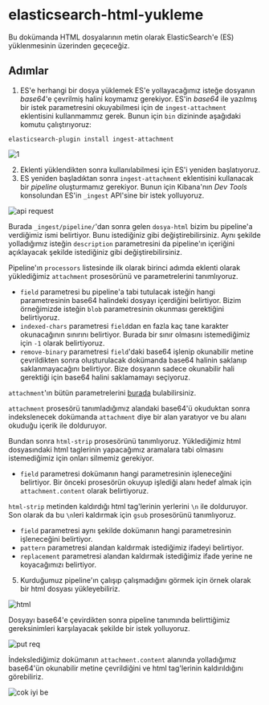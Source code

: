 # elasticsearch-html-yukleme
Bu dokümanda HTML dosyalarının metin olarak ElasticSearch'e (ES) yüklenmesinin üzerinden geçeceğiz.

## Adımlar
1. ES'e herhangi bir dosya yüklemek ES'e yollayacağımız isteğe dosyanın _base64_'e çevrilmiş halini koymamız gerekiyor. ES'in _base64_ ile yazılmış bir istek parametresini okuyabilmesi için de `ingest-attachment` eklentisini kullanmammız gerek. Bunun için `bin` dizininde aşağıdaki komutu çalıştırıyoruz:
```
elasticsearch-plugin install ingest-attachment
```
![1](https://user-images.githubusercontent.com/76704001/177496471-0dae0d95-f3d5-458f-a9af-2b9e82f3df7d.png)

2. Eklenti yüklendikten sonra kullanılabilmesi için ES'i yeniden başlatıyoruz.
3. ES yeniden başladıktan sonra `ingest-attachment` eklentisini kullanacak bir *pipeline* oluşturmamız gerekiyor. Bunun için Kibana'nın _Dev Tools_ konsolundan ES'in `_ingest` API'sine bir istek yolluyoruz.

![api request](https://user-images.githubusercontent.com/76704001/177499839-2e020992-725d-4d71-af07-6c2036d03fd6.png)

Burada `_ingest/pipeline/`'dan sonra gelen `dosya-html` bizim bu pipeline'a verdiğimiz ismi belirtiyor. Bunu istediğiniz gibi değiştirebilirsiniz. Aynı şekilde yolladığımız isteğin `description` parametresini da pipeline'ın içeriğini açıklayacak şekilde istediğiniz gibi değiştirebilirsiniz. 

Pipeline'ın `processors` listesinde ilk olarak birinci adımda eklenti olarak yüklediğimiz `attachment` prosesörünü ve parametrelerini tanımlıyoruz. 
- `field` parametresi bu pipeline'a tabi tutulacak isteğin hangi parametresinin base64 halindeki dosyayı içerdiğini belirtiyor. Bizim örneğimizde isteğin `blob` parametresinin okunması gerektiğini belirtiyoruz.
- `indexed-chars` parametresi `field`dan en fazla kaç tane karakter okunacağının sınırını belirtiyor. Burada bir sınır olmasını istemediğimiz için `-1` olarak belirtiyoruz.
- `remove-binary` parametresi `field`'daki base64 işlenip okunabilir metine çevrildikten sonra oluşturulacak dokümanda base64 halinin saklanıp saklanmayacağını belirtiyor. Bize dosyanın sadece okunabilir hali gerektiği için base64 halini saklamamayı seçiyoruz.

`attachment`'ın bütün parametrelerini [burada](https://www.elastic.co/guide/en/elasticsearch/plugins/current/using-ingest-attachment.html) bulabilirsiniz.

`attachment` prosesörü tanımladığımız alandaki base64'ü okuduktan sonra indekslenecek dokümanda `attachment` diye bir alan yaratıyor ve bu alanı okuduğu içerik ile dolduruyor.

Bundan sonra `html-strip` prosesörünü tanımlıyoruz. Yüklediğimiz html dosyasındaki html taglerinin yapacağımız aramalara tabi olmasını istemediğimiz için onları silmemiz gerekiyor.
- `field` parametresi dokümanın hangi parametresinin işleneceğini belirtiyor. Bir önceki prosesörün okuyup işlediği alanı hedef almak için `attachment.content` olarak belirtiyoruz.

`html-strip` metinden kaldırdığı html tag'lerinin yerlerini `\n` ile dolduruyor. Son olarak da bu `\n`leri kaldırmak için `gsub` prosesörünü tanımlıyoruz.
- `field` parametresi aynı şekilde dokümanın hangi parametresinin işleneceğini belirtiyor.
- `pattern` parametresi alandan kaldırmak istediğimiz ifadeyi belirtiyor.
- `replacement` parametresi alandan kaldırmak istediğimiz ifade yerine ne koyacağımızı belirtiyor.

5. Kurduğumuz pipeline'ın çalışıp çalışmadığını görmek için örnek olarak bir html dosyası yükleyebiliriz.

![html](https://user-images.githubusercontent.com/76704001/177508067-c7f84c4b-d7c6-4b6d-9f5d-9a12eed12355.png)

Dosyayı base64'e çevirdikten sonra pipeline tanımında belirttiğimiz gereksinimleri karşılayacak şekilde bir istek yolluyoruz.

![put req](https://user-images.githubusercontent.com/76704001/177509931-fe8fba2c-63f6-4fba-8681-b46ac7a8ff13.png)

İndekslediğimiz dokümanın `attachment.content` alanında yolladığımız base64'ün okunabilir metine çevrildiğini ve html tag'lerinin kaldırıldığını görebiliriz.

![cok iyi be](https://user-images.githubusercontent.com/76704001/177511926-08b8ff92-23d5-426b-8b8a-100a53742ef0.png)
